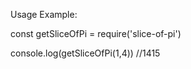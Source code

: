 Usage Example:


const getSliceOfPi = require('slice-of-pi')


console.log(getSliceOfPi(1,4)) //1415
